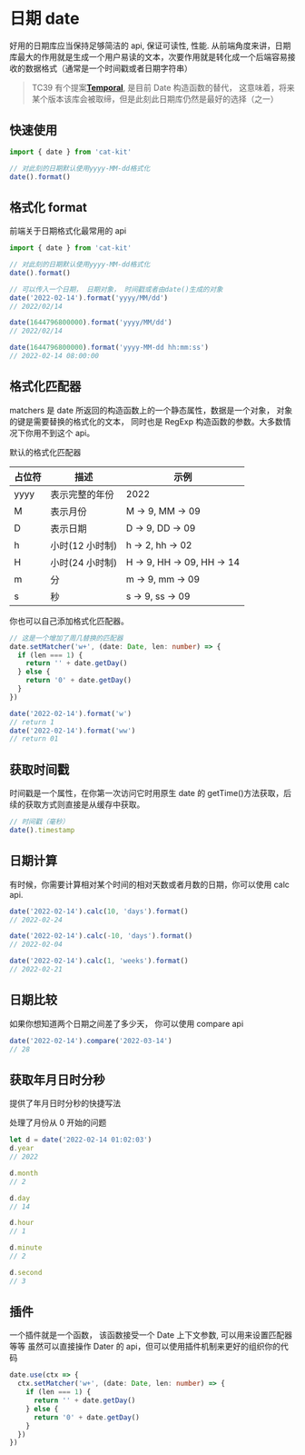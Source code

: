 # 日期 date

好用的日期库应当保持足够简洁的 api, 保证可读性, 性能.
从前端角度来讲，日期库最大的作用就是生成一个用户易读的文本，次要作用就是转化成一个后端容易接收的数据格式（通常是一个时间戳或者日期字符串）

> TC39 有个提案[**Temporal**](https://github.com/tc39/proposals#onboarding-existing-proposals), 是目前 Date 构造函数的替代， 这意味着，将来某个版本该库会被取缔，但是此刻此日期库仍然是最好的选择（之一）

## 快速使用

```ts
import { date } from 'cat-kit'

// 对此刻的日期默认使用yyyy-MM-dd格式化
date().format()
```

## 格式化 format

前端关于日期格式化最常用的 api

```ts
import { date } from 'cat-kit'

// 对此刻的日期默认使用yyyy-MM-dd格式化
date().format()

// 可以传入一个日期， 日期对象， 时间戳或者由date()生成的对象
date('2022-02-14').format('yyyy/MM/dd')
// 2022/02/14

date(1644796800000).format('yyyy/MM/dd')
// 2022/02/14

date(1644796800000).format('yyyy-MM-dd hh:mm:ss')
// 2022-02-14 08:00:00
```

## 格式化匹配器

matchers 是 date 所返回的构造函数上的一个静态属性，数据是一个对象， 对象的键是需要替换的格式化的文本， 同时也是 RegExp 构造函数的参数。大多数情况下你用不到这个 api。

默认的格式化匹配器

| 占位符 | 描述            | 示例                       |
| ------ | --------------- | -------------------------- |
| yyyy   | 表示完整的年份  | 2022                       |
| M      | 表示月份        | M -> 9, MM -> 09           |
| D      | 表示日期        | D -> 9, DD -> 09           |
| h      | 小时(12 小时制) | h -> 2, hh -> 02           |
| H      | 小时(24 小时制) | H -> 9, HH -> 09, HH -> 14 |
| m      | 分              | m -> 9, mm -> 09           |
| s      | 秒              | s -> 9, ss -> 09           |

你也可以自己添加格式化匹配器。

```ts
// 这是一个增加了周几替换的匹配器
date.setMatcher('w+', (date: Date, len: number) => {
  if (len === 1) {
    return '' + date.getDay()
  } else {
    return '0' + date.getDay()
  }
})

date('2022-02-14').format('w')
// return 1
date('2022-02-14').format('ww')
// return 01
```

## 获取时间戳

时间戳是一个属性，在你第一次访问它时用原生 date 的 getTime()方法获取，后续的获取方式则直接是从缓存中获取。

```ts
// 时间戳（毫秒）
date().timestamp
```

## 日期计算

有时候，你需要计算相对某个时间的相对天数或者月数的日期，你可以使用 calc api.

```ts
date('2022-02-14').calc(10, 'days').format()
// 2022-02-24

date('2022-02-14').calc(-10, 'days').format()
// 2022-02-04

date('2022-02-14').calc(1, 'weeks').format()
// 2022-02-21
```

## 日期比较

如果你想知道两个日期之间差了多少天， 你可以使用 compare api

```ts
date('2022-02-14').compare('2022-03-14')
// 28
```

## 获取年月日时分秒

提供了年月日时分秒的快捷写法

处理了月份从 0 开始的问题

```ts
let d = date('2022-02-14 01:02:03')
d.year
// 2022

d.month
// 2

d.day
// 14

d.hour
// 1

d.minute
// 2

d.second
// 3
```

## 插件

一个插件就是一个函数， 该函数接受一个 Date 上下文参数, 可以用来设置匹配器等等
虽然可以直接操作 Dater 的 api，但可以使用插件机制来更好的组织你的代码

```ts
date.use(ctx => {
  ctx.setMatcher('w+', (date: Date, len: number) => {
    if (len === 1) {
      return '' + date.getDay()
    } else {
      return '0' + date.getDay()
    }
  })
})
```
